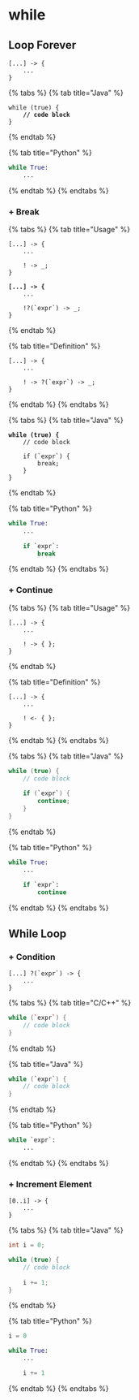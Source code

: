 # while

## Loop Forever

```
[...] -> {
    ...
}
```

{% tabs %}
{% tab title="Java" %}
<pre class="language-java"><code class="lang-java">while (true) {
<strong>    // code block
</strong>}
</code></pre>
{% endtab %}

{% tab title="Python" %}
```python
while True:
    ...
```
{% endtab %}
{% endtabs %}

### + Break

{% tabs %}
{% tab title="Usage" %}
<pre><code>[...] -> {
    ...
    
    ! -> _;
}
<strong>
</strong><strong>[...] -> {
</strong>    ...
    
    !?(`expr`) -> _;
}
</code></pre>
{% endtab %}

{% tab title="Definition" %}
```
[...] -> {
    ...
    
    ! -> ?(`expr`) -> _;
}
```
{% endtab %}
{% endtabs %}

{% tabs %}
{% tab title="Java" %}
<pre class="language-java"><code class="lang-java"><strong>while (true) {
</strong>    // code block
    
    if (`expr`) {
        break;
    }
}
</code></pre>
{% endtab %}

{% tab title="Python" %}
```python
while True:
    ...
    
    if `expr`:
        break
```
{% endtab %}
{% endtabs %}

### + Continue

{% tabs %}
{% tab title="Usage" %}
```
[...] -> {
    ...
    
    ! -> { };
}
```
{% endtab %}

{% tab title="Definition" %}
```
[...] -> {
    ...
    
    ! <- { };
}
```
{% endtab %}
{% endtabs %}

{% tabs %}
{% tab title="Java" %}
```java
while (true) {
    // code block
    
    if (`expr`) {
        continue;
    }
}
```
{% endtab %}

{% tab title="Python" %}
```python
while True:
    ...
    
    if `expr`:
        continue
```
{% endtab %}
{% endtabs %}

## While Loop

### + Condition

```
[...] ?(`expr`) -> {
    ...
}
```

{% tabs %}
{% tab title="C/C++" %}
```cpp
while (`expr`) {
    // code block
}
```
{% endtab %}

{% tab title="Java" %}
```java
while (`expr`) {
    // code block
}
```
{% endtab %}

{% tab title="Python" %}
```python
while `expr`:
    ...
```
{% endtab %}
{% endtabs %}

### + Increment Element

```
[0..i] -> {
    ...
}
```

{% tabs %}
{% tab title="Java" %}
```java
int i = 0;

while (true) {
    // code block
    
    i += 1;
}
```
{% endtab %}

{% tab title="Python" %}
```python
i = 0

while True:
    ...

    i += 1
```
{% endtab %}
{% endtabs %}

